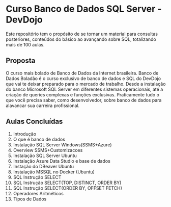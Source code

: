 # Curso Banco de Dados SQL Server - DevDojo
Este repositório tem o propósito de se tornar um material para consultas posteriores, conteúdos do básico ao avançando sobre SQL, totalizando mais de 100 aulas.

## Proposta
O curso mais bolado de Banco de Dados da Internet brasileira. 
Banco de Dados Boladão é o curso exclusivo de banco de dados e SQL do DevDojo que vai te deixar preparado para o mercado de trabalho.
Desde a instalação do banco Microsoft SQL Server em diferentes sistemas operacionais, 
até a criação de queries complexas e funções exclusivas. Praticamente tudo o que você precisa saber, como desenvolvedor, sobre banco de dados para alavancar sua carreira profissional.

## Aulas Concluídas

1. Introdução
2. O que é banco de dados
3. Instalação SQL Server Windows(SSMS+Azure)
4. Overview SSMS+Customizacoes
5. Instalação SQL Server Ubuntu
6. Instalação Azure Data Studio e base de dados
7. Instação do DBeaver Ubuntu
8. Instalação MSSQL no Docker (Ubuntu)
9. SQL Instrução SELECT
10. SQL Instrução SELECT(TOP, DISTINCT, ORDER BY)
11. SQL Instrução SELECT(ORDER BY, OFFSET FETCH)
12. Operadores Aritméticos
13. Tipos de Dados


